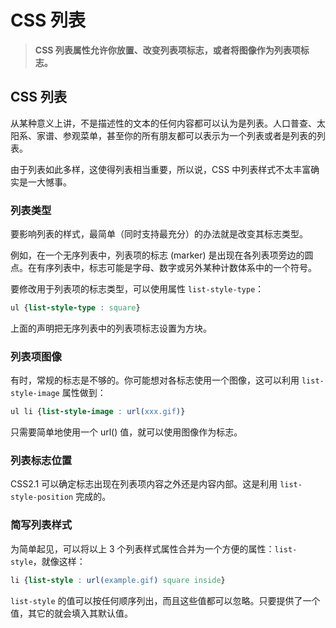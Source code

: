 # CSS 列表

> **CSS 列表属性允许你放置、改变列表项标志，或者将图像作为列表项标志。**

## CSS 列表

从某种意义上讲，不是描述性的文本的任何内容都可以认为是列表。人口普查、太阳系、家谱、参观菜单，甚至你的所有朋友都可以表示为一个列表或者是列表的列表。

由于列表如此多样，这使得列表相当重要，所以说，CSS 中列表样式不太丰富确实是一大憾事。

### 列表类型

要影响列表的样式，最简单（同时支持最充分）的办法就是改变其标志类型。

例如，在一个无序列表中，列表项的标志 (marker) 是出现在各列表项旁边的圆点。在有序列表中，标志可能是字母、数字或另外某种计数体系中的一个符号。

要修改用于列表项的标志类型，可以使用属性 `list-style-type`：

```css
ul {list-style-type : square}
```

上面的声明把无序列表中的列表项标志设置为方块。

### 列表项图像

有时，常规的标志是不够的。你可能想对各标志使用一个图像，这可以利用 `list-style-image` 属性做到：

```css
ul li {list-style-image : url(xxx.gif)}
```

只需要简单地使用一个 url() 值，就可以使用图像作为标志。

### 列表标志位置

CSS2.1 可以确定标志出现在列表项内容之外还是内容内部。这是利用 `list-style-position` 完成的。

### 简写列表样式

为简单起见，可以将以上 3 个列表样式属性合并为一个方便的属性：`list-style`，就像这样：

```css
li {list-style : url(example.gif) square inside}
```

`list-style` 的值可以按任何顺序列出，而且这些值都可以忽略。只要提供了一个值，其它的就会填入其默认值。

